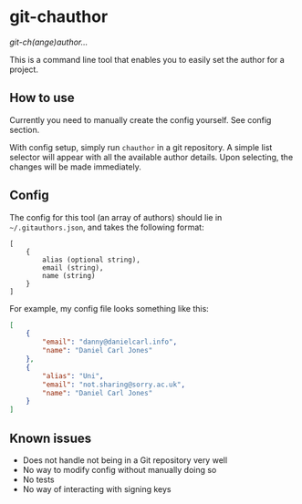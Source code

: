 # git-chauthor

_git-ch(ange)author..._

This is a command line tool that enables you to easily set the author for a project.

## How to use

Currently you need to manually create the config yourself. See config section.

With config setup, simply run `chauthor` in a git repository. A simple list selector will appear with all the available author details. Upon selecting, the changes will be made immediately.

## Config

The config for this tool (an array of authors) should lie in `~/.gitauthors.json`, and takes the following format:

```
[
    {
        alias (optional string),
        email (string),
        name (string)
    }
]
```

For example, my config file looks something like this:

```json
[
    {
        "email": "danny@danielcarl.info",
        "name": "Daniel Carl Jones"
    },
    {
        "alias": "Uni",
        "email": "not.sharing@sorry.ac.uk",
        "name": "Daniel Carl Jones"
    }
]
```

## Known issues

- Does not handle not being in a Git repository very well
- No way to modify config without manually doing so
- No tests
- No way of interacting with signing keys

